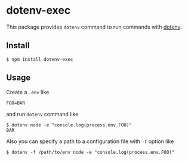 dotenv-exec
===========

This package provides `dotenv` command to run commands with [dotenv](https://github.com/motdotla/dotenv/).

Install
-------

```
$ npm install dotenv-exec
```

Usage
-----

Create a `.env` like

```
FOO=BAR
```

and run `dotenv` command like

```
$ dotenv node -e "console.log(process.env.FOO)"
BAR
```

Also you can specify a path to a configuration file with `-f` option like

```
$ dotenv -f /path/to/env node -e "console.log(process.env.FOO)"
```
